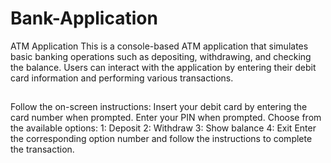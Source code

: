 # Bank-Application

ATM Application
This is a console-based ATM application that simulates basic banking operations such as depositing, withdrawing, and checking the balance.
Users can interact with the application by entering their debit card information and performing various transactions.


##
Follow the on-screen instructions:
Insert your debit card by entering the card number when prompted.
Enter your PIN when prompted.
Choose from the available options:
1: Deposit
2: Withdraw
3: Show balance
4: Exit
Enter the corresponding option number and follow the instructions to complete the transaction.
